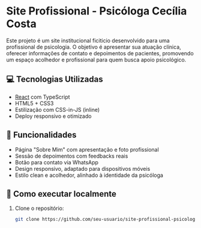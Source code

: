 # Site Profissional - Psicóloga Cecília Costa

Este projeto é um site institucional ficiticio desenvolvido para uma profissional de psicologia. O objetivo é apresentar sua atuação clínica, oferecer informações de contato e depoimentos de pacientes, promovendo um espaço acolhedor e profissional para quem busca apoio psicológico.

## 💻 Tecnologias Utilizadas

- [React](https://reactjs.org/) com TypeScript  
- HTML5 + CSS3  
- Estilização com CSS-in-JS (inline)  
- Deploy responsivo e otimizado  

## 📄 Funcionalidades

- Página "Sobre Mim" com apresentação e foto profissional  
- Sessão de depoimentos com feedbacks reais  
- Botão para contato via WhatsApp  
- Design responsivo, adaptado para dispositivos móveis  
- Estilo clean e acolhedor, alinhado à identidade da psicóloga

## 🚀 Como executar localmente

1. Clone o repositório:
   ```bash
   git clone https://github.com/seu-usuario/site-profissional-psicologa.git
